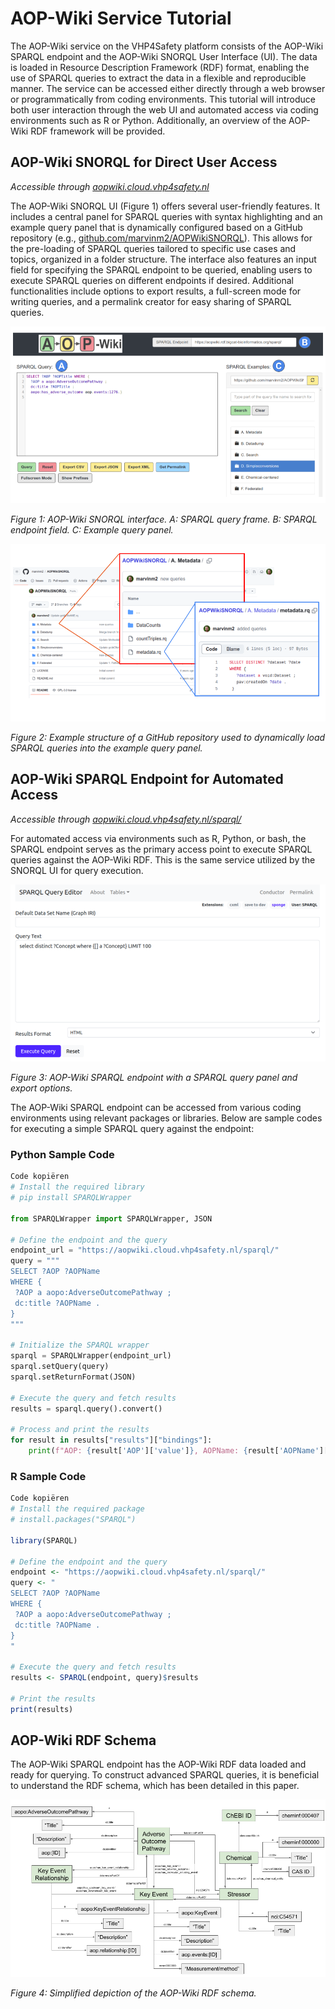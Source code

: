 # AOP-Wiki Service Tutorial

The AOP-Wiki service on the VHP4Safety platform consists of the AOP-Wiki SPARQL endpoint and the AOP-Wiki SNORQL User Interface (UI). The data is loaded in Resource Description Framework (RDF) format, enabling the use of SPARQL queries to extract the data in a flexible and reproducible manner. The service can be accessed either directly through a web browser or programmatically from coding environments. This tutorial will introduce both user interaction through the web UI and automated access via coding environments such as R or Python. Additionally, an overview of the AOP-Wiki RDF framework will be provided.

## AOP-Wiki SNORQL for Direct User Access
*Accessible through [aopwiki.cloud.vhp4safety.nl](aopwiki.cloud.vhp4safety.nl)*

The AOP-Wiki SNORQL UI (Figure 1) offers several user-friendly features. It includes a central panel for SPARQL queries with syntax highlighting and an example query panel that is dynamically configured based on a GitHub repository (e.g., [github.com/marvinm2/AOPWikiSNORQL](github.com/marvinm2/AOPWikiSNORQL)). This allows for the pre-loading of SPARQL queries tailored to specific use cases and topics, organized in a folder structure. The interface also features an input field for specifying the SPARQL endpoint to be queried, enabling users to execute SPARQL queries on different endpoints if desired. Additional functionalities include options to export results, a full-screen mode for writing queries, and a permalink creator for easy sharing of SPARQL queries.


![AOP-Wiki SNORQL](AOP-Wiki_SNORQL_interface.png)

_Figure 1: AOP-Wiki SNORQL interface. A: SPARQL query frame. B: SPARQL endpoint field. C: Example query panel._

![AOP-Wiki example query GitHub](AOP-Wiki_example_repo.png)

_Figure 2: Example structure of a GitHub repository used to dynamically load SPARQL queries into the example query panel._

## AOP-Wiki SPARQL Endpoint for Automated Access
*Accessible through [aopwiki.cloud.vhp4safety.nl/sparql/](aopwiki.cloud.vhp4safety.nl/sparql/)*

For automated access via environments such as R, Python, or bash, the SPARQL endpoint serves as the primary access point to execute SPARQL queries against the AOP-Wiki RDF. This is the same service utilized by the SNORQL UI for query execution.

![AOP-Wiki SPARQL endpoint](AOP-Wiki_SPARQL_endpoint.png)

_Figure 3: AOP-Wiki SPARQL endpoint with a SPARQL query panel and export options._

The AOP-Wiki SPARQL endpoint can be accessed from various coding environments using relevant packages or libraries. Below are sample codes for executing a simple SPARQL query against the endpoint:

### Python Sample Code
```python
Code kopiëren
# Install the required library
# pip install SPARQLWrapper

from SPARQLWrapper import SPARQLWrapper, JSON

# Define the endpoint and the query
endpoint_url = "https://aopwiki.cloud.vhp4safety.nl/sparql/"
query = """
SELECT ?AOP ?AOPName
WHERE {
 ?AOP a aopo:AdverseOutcomePathway ;
 dc:title ?AOPName . 
}
"""

# Initialize the SPARQL wrapper
sparql = SPARQLWrapper(endpoint_url)
sparql.setQuery(query)
sparql.setReturnFormat(JSON)

# Execute the query and fetch results
results = sparql.query().convert()

# Process and print the results
for result in results["results"]["bindings"]:
    print(f"AOP: {result['AOP']['value']}, AOPName: {result['AOPName']['value']}")
```

### R Sample Code
```r
Code kopiëren
# Install the required package
# install.packages("SPARQL")

library(SPARQL)

# Define the endpoint and the query
endpoint <- "https://aopwiki.cloud.vhp4safety.nl/sparql/"
query <- "
SELECT ?AOP ?AOPName
WHERE {
 ?AOP a aopo:AdverseOutcomePathway ;
 dc:title ?AOPName . 
}
"

# Execute the query and fetch results
results <- SPARQL(endpoint, query)$results

# Print the results
print(results)
```

## AOP-Wiki RDF Schema
The AOP-Wiki SPARQL endpoint has the AOP-Wiki RDF data loaded and ready for querying. To construct advanced SPARQL queries, it is beneficial to understand the RDF schema, which has been detailed in this paper.

![Simplified AOP-Wiki RDF schema](AOP-Wiki_RDF_simple.png)

_Figure 4: Simplified depiction of the AOP-Wiki RDF schema._

